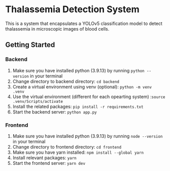 # Thalassemia Detection System

This is a system that encapsulates a YOLOv5 classification model to detect thalassemia in microscopic images of blood cells.

## Getting Started

### Backend
1. Make sure you have installed python (3.9.13) by running `python --version` in your terminal
2. Change directory to backend directory: `cd backend`
3. Create a virtual environment using venv (optional): `python -m venv .venv`
4. Use the virtual environment (different for each opearting system) :`source .venv/Scripts/activate`
5. Install the related packages: `pip install -r requirements.txt`
6. Start the backend server: `python app.py`

### Frontend
1. Make sure you have installed python (3.9.13) by running `node --version` in your terminal
2. Change directory to frontend directory: `cd frontend`
3. Make sure you have yarn installed: `npm install --global yarn`
4. Install relevant packages: `yarn`
5. Start the frontend server: `yarn dev`